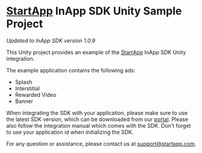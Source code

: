 [StartApp][] InApp SDK Unity Sample Project
======================================

*Updated to InApp SDK version 1.0.9*

This Unity project provides an example of the [StartApp][] InApp SDK Unity integration.

The example application contains the following ads:
* Splash
* Interstitial
* Rewarded Video
* Banner

When integrating the SDK with your application, please make sure to use the latest SDK version, which can be downloaded from our [portal](https://portal.startapp.com).
Please also follow the integration manual which comes with the SDK.
Don't forget to use your application id when initializing the SDK.


For any question or assistance, please contact us at support@startapp.com.

[StartApp]: http://www.startapp.com